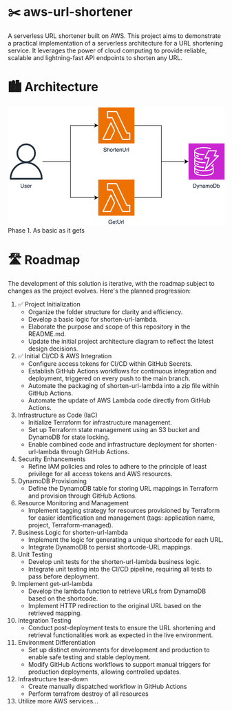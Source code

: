 # ✂️ aws-url-shortener

A serverless URL shortener built on AWS. This project aims to demonstrate a practical implementation of a serverless architecture for a URL shortening service. It leverages the power of cloud computing to provide reliable, scalable and lightning-fast API endpoints to shorten any URL.

# 🏙️ Architecture

![Architecture Diagram](assets/link-shortener.phase1.drawio.svg)
Phase 1. As basic as it gets

# 🛣️ Roadmap

The development of this solution is iterative, with the roadmap subject to changes as the project evolves. Here's the planned progression:

1. ✅ Project Initialization
    - Organize the folder structure for clarity and efficiency.
    - Develop a basic logic for shorten-url-lambda.
    - Elaborate the purpose and scope of this repository in the README.md.
    - Update the initial project architecture diagram to reflect the latest design decisions.
2. ✅ Initial CI/CD & AWS Integration
    - Configure access tokens for CI/CD within GitHub Secrets.
    - Establish GitHub Actions workflows for continuous integration and deployment, triggered on every push to the main branch.
    - Automate the packaging of shorten-url-lambda into a zip file within GitHub Actions.
    - Automate the update of AWS Lambda code directly from GitHub Actions.
3. Infrastructure as Code (IaC)
    - Initialize Terraform for infrastructure management.
    - Set up Terraform state management using an S3 bucket and DynamoDB for state locking.
    - Enable combined code and infrastructure deployment for shorten-url-lambda through GitHub Actions.
4. Security Enhancements
    - Refine IAM policies and roles to adhere to the principle of least privilege for all access tokens and AWS resources.
5. DynamoDB Provisioning
    - Define the DynamoDB table for storing URL mappings in Terraform and provision through GitHub Actions.
6. Resource Monitoring and Management
    - Implement tagging strategy for resources provisioned by Terraform for easier identification and management (tags: application name, project, Terraform-managed).
7. Business Logic for shorten-url-lambda
    - Implement the logic for generating a unique shortcode for each URL.
    - Integrate DynamoDB to persist shortcode-URL mappings.
8. Unit Testing
    - Develop unit tests for the shorten-url-lambda business logic.
    - Integrate unit testing into the CI/CD pipeline, requiring all tests to pass before deployment.
9. Implement get-url-lambda
    - Develop the lambda function to retrieve URLs from DynamoDB based on the shortcode.
    - Implement HTTP redirection to the original URL based on the retrieved mapping.
10. Integration Testing
    - Conduct post-deployment tests to ensure the URL shortening and retrieval functionalities work as expected in the live environment.
11. Environment Differentiation
    - Set up distinct environments for development and production to enable safe testing and stable deployment.
    - Modify GitHub Actions workflows to support manual triggers for production deployments, allowing controlled updates.
12. Infrastructure tear-down
    - Create manually dispatched workflow in GitHub Actions
    - Perform terrafrom destroy of all resources
13. Utilize more AWS services...